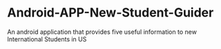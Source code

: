 # Android-APP-New-Student-Guider
An android application  that provides five  useful information to new International Students in US

